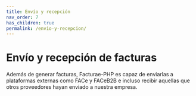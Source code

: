 ```yaml
---
title: Envío y recepción
nav_order: 7
has_children: true
permalink: /envio-y-recepcion/
---
```


# Envío y recepción de facturas
Además de generar facturas, Facturae-PHP es capaz de enviarlas a plataformas externas como FACe y FACeB2B e incluso recibir aquellas que otros proveedores hayan enviado a nuestra empresa.
